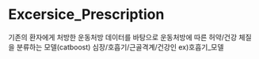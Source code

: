 # Excersice_Prescription

기존의 환자에게 처방한 운동처방 데이터를 바탕으로 운동처방에 따른 허약/건강 체질을 분류하는 모델(catboost)
심장/호흡기/근골격계/건강인
ex)호흡기_모델
